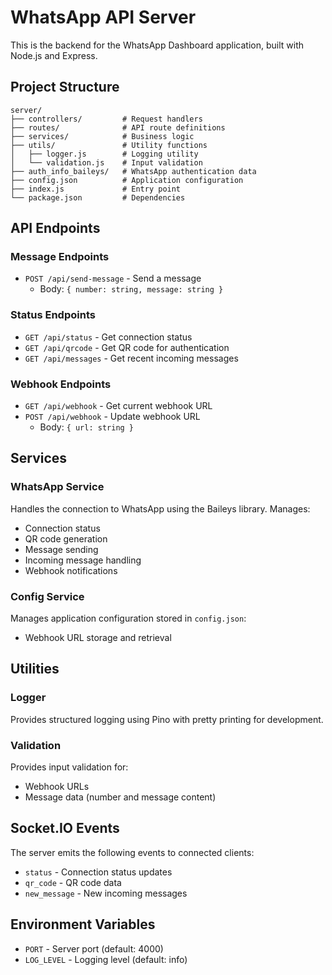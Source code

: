 # WhatsApp API Server

This is the backend for the WhatsApp Dashboard application, built with Node.js and Express.

## Project Structure

```
server/
├── controllers/         # Request handlers
├── routes/              # API route definitions
├── services/            # Business logic
├── utils/               # Utility functions
│   ├── logger.js        # Logging utility
│   └── validation.js    # Input validation
├── auth_info_baileys/   # WhatsApp authentication data
├── config.json          # Application configuration
├── index.js             # Entry point
└── package.json         # Dependencies
```

## API Endpoints

### Message Endpoints
- `POST /api/send-message` - Send a message
  - Body: `{ number: string, message: string }`

### Status Endpoints
- `GET /api/status` - Get connection status
- `GET /api/qrcode` - Get QR code for authentication
- `GET /api/messages` - Get recent incoming messages

### Webhook Endpoints
- `GET /api/webhook` - Get current webhook URL
- `POST /api/webhook` - Update webhook URL
  - Body: `{ url: string }`

## Services

### WhatsApp Service
Handles the connection to WhatsApp using the Baileys library. Manages:
- Connection status
- QR code generation
- Message sending
- Incoming message handling
- Webhook notifications

### Config Service
Manages application configuration stored in `config.json`:
- Webhook URL storage and retrieval

## Utilities

### Logger
Provides structured logging using Pino with pretty printing for development.

### Validation
Provides input validation for:
- Webhook URLs
- Message data (number and message content)

## Socket.IO Events

The server emits the following events to connected clients:

- `status` - Connection status updates
- `qr_code` - QR code data
- `new_message` - New incoming messages

## Environment Variables

- `PORT` - Server port (default: 4000)
- `LOG_LEVEL` - Logging level (default: info)